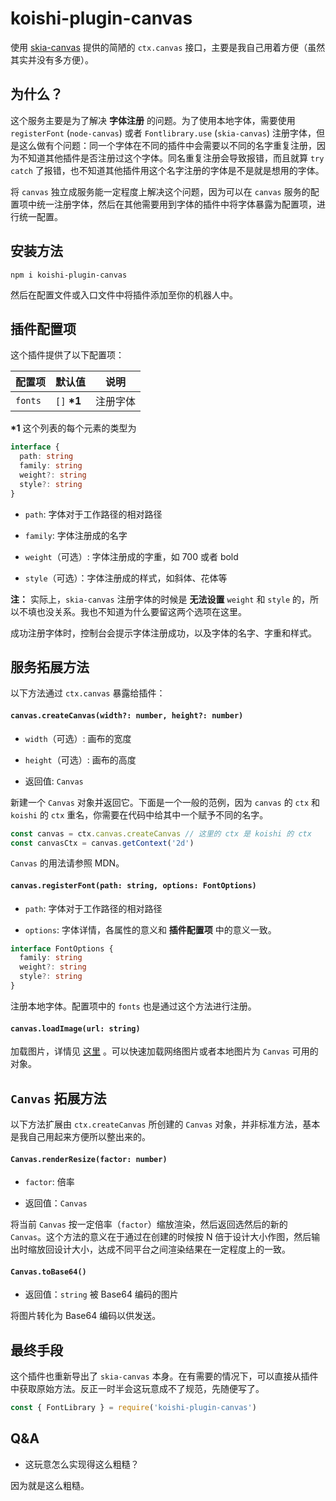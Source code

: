# koishi-plugin-canvas

使用 [skia-canvas](https://github.com/samizdatco/skia-canvas) 提供的简陋的 `ctx.canvas` 接口，主要是我自己用着方便（虽然其实并没有多方便）。

## 为什么？

这个服务主要是为了解决 **字体注册** 的问题。为了使用本地字体，需要使用 `registerFont` (`node-canvas`) 或者 `Fontlibrary.use` (`skia-canvas`) 注册字体，但是这么做有个问题：同一个字体在不同的插件中会需要以不同的名字重复注册，因为不知道其他插件是否注册过这个字体。同名重复注册会导致报错，而且就算 `try catch` 了报错，也不知道其他插件用这个名字注册的字体是不是就是想用的字体。

将 `canvas` 独立成服务能一定程度上解决这个问题，因为可以在 `canvas` 服务的配置项中统一注册字体，然后在其他需要用到字体的插件中将字体暴露为配置项，进行统一配置。

## 安装方法

```shell
npm i koishi-plugin-canvas
```

然后在配置文件或入口文件中将插件添加至你的机器人中。

## 插件配置项

这个插件提供了以下配置项：

| 配置项 | 默认值 | 说明 |
| - | - | - |
| `fonts` | `[]` **\*1**  | 注册字体 |

**\*1** 这个列表的每个元素的类型为

```ts
interface {
  path: string
  family: string
  weight?: string
  style?: string
}
```

- `path`: 字体对于工作路径的相对路径

- `family`: 字体注册成的名字

- `weight`（可选）: 字体注册成的字重，如 700 或者 bold

- `style`（可选）：字体注册成的样式，如斜体、花体等

**注：** 实际上，`skia-canvas` 注册字体的时候是 **无法设置** `weight` 和 `style` 的，所以不填也没关系。我也不知道为什么要留这两个选项在这里。

成功注册字体时，控制台会提示字体注册成功，以及字体的名字、字重和样式。

## 服务拓展方法

以下方法通过 `ctx.canvas` 暴露给插件：

#### `canvas.createCanvas(width?: number, height?: number)`

- `width`（可选）: 画布的宽度

- `height`（可选）: 画布的高度

- 返回值: `Canvas`

新建一个 `Canvas` 对象并返回它。下面是一个一般的范例，因为 `canvas` 的 `ctx` 和 `koishi` 的 `ctx` 重名，你需要在代码中给其中一个赋予不同的名字。

```js
const canvas = ctx.canvas.createCanvas // 这里的 ctx 是 koishi 的 ctx
const canvasCtx = canvas.getContext('2d')
```

`Canvas` 的用法请参照 MDN。

#### `canvas.registerFont(path: string, options: FontOptions)`

- `path`: 字体对于工作路径的相对路径

- `options`: 字体详情，各属性的意义和 **插件配置项** 中的意义一致。

```ts
interface FontOptions {
  family: string
  weight?: string
  style?: string
}
```

注册本地字体。配置项中的 `fonts` 也是通过这个方法进行注册。

#### `canvas.loadImage(url: string)`

加载图片，详情见 [这里](https://github.com/samizdatco/skia-canvas#loadimage) 。可以快速加载网络图片或者本地图片为 `Canvas` 可用的对象。

## `Canvas` 拓展方法

以下方法扩展由 `ctx.createCanvas` 所创建的 `Canvas` 对象，并非标准方法，基本是我自己用起来方便所以整出来的。

#### `Canvas.renderResize(factor: number)`

- `factor`: 倍率

- 返回值：`Canvas`

将当前 `Canvas` 按一定倍率（`factor`）缩放渲染，然后返回选然后的新的 `Canvas`。这个方法的意义在于通过在创建的时候按 N 倍于设计大小作图，然后输出时缩放回设计大小，达成不同平台之间渲染结果在一定程度上的一致。

#### `Canvas.toBase64()`

- 返回值：`string` 被 Base64 编码的图片

将图片转化为 Base64 编码以供发送。

## 最终手段

这个插件也重新导出了 `skia-canvas` 本身。在有需要的情况下，可以直接从插件中获取原始方法。反正一时半会这玩意成不了规范，先随便写了。

```js
const { FontLibrary } = require('koishi-plugin-canvas')
```

## Q&A

- 这玩意怎么实现得这么粗糙？

因为就是这么粗糙。